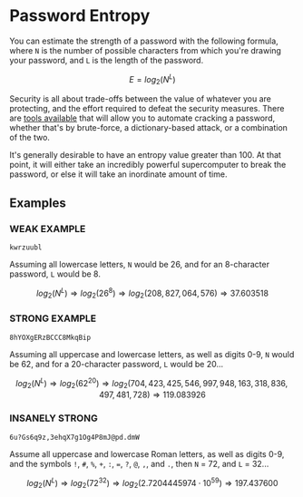 # Password Entropy

You can estimate the strength of a password with the following formula, where `N` is the number of possible characters from which you're drawing your password, and `L` is the length of the password.

$$E = log_2(N^L)$$

Security is all about trade-offs between the value of whatever you are protecting, and the effort required to defeat the security measures. There are [tools available](https://www.openwall.com/john/) that will allow you to automate cracking a password, whether that's by brute-force, a dictionary-based attack, or a combination of the two.

It's generally desirable to have an entropy value greater than 100. At that point, it will either take an incredibly powerful supercomputer to break the password, or else it will take an inordinate amount of time.

## Examples

### WEAK EXAMPLE

`kwrzuubl`

Assuming all lowercase letters, `N` would be 26, and for an 8-character password, `L` would be 8.

$$log_2(N^L)  \Rightarrow  log_2(26^8) \Rightarrow log_2(208,827,064,576) \Rightarrow 37.603518$$

### STRONG EXAMPLE

`8hYOXgERzBCCC8MkqBip`

Assuming all uppercase and lowercase letters, as well as digits 0-9, `N` would be 62, and for a 20-character password, `L` would be 20...

$$log_2(N^L)  \Rightarrow  log_2(62^{20}) \Rightarrow log_2(704,423,425,546,997,948,163,318,836,497,481,728)
\Rightarrow 119.083926$$

### INSANELY STRONG

`6u?Gs6q9z,3ehqX7g1Og4P8mJ@pd.dmW`

Assume all uppercase and lowercase Roman letters, as well as digits 0-9, and the symbols `!`, `#`, `%`, `+`, `:`, `=`, `?`, `@`, `,`, and `.`, then `N` = 72, and `L` = 32...

$$log_2(N^L)  \Rightarrow  log_2(72^{32}) \Rightarrow log_2(2.7204445974 \cdot 10^{59}) \Rightarrow 197.437600$$
